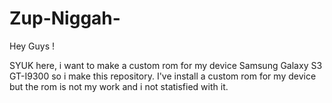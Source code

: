 # Zup-Niggah-

Hey Guys !

SYUK here, i want to make a custom rom for my device Samsung Galaxy S3 GT-I9300 so i make this repository.
I've install a custom rom for my device but the rom is not my work and i not statisfied with it.
